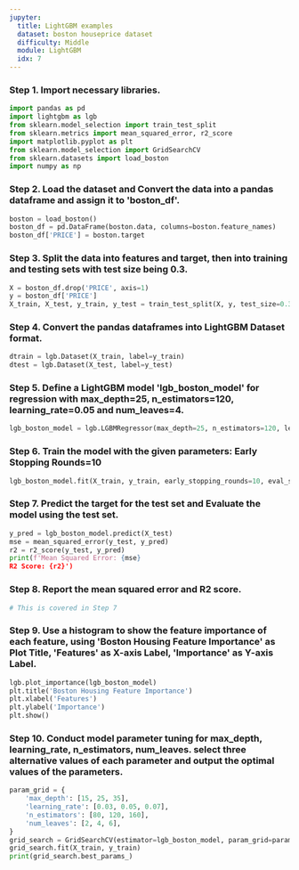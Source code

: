 ```yaml
---
jupyter:
  title: LightGBM examples
  dataset: boston houseprice dataset
  difficulty: Middle
  module: LightGBM
  idx: 7
---
```


### Step 1. Import necessary libraries.
```python
import pandas as pd
import lightgbm as lgb
from sklearn.model_selection import train_test_split
from sklearn.metrics import mean_squared_error, r2_score
import matplotlib.pyplot as plt
from sklearn.model_selection import GridSearchCV
from sklearn.datasets import load_boston
import numpy as np
```

### Step 2. Load the dataset and Convert the data into a pandas dataframe and assign it to 'boston_df'.
```python
boston = load_boston()
boston_df = pd.DataFrame(boston.data, columns=boston.feature_names)
boston_df['PRICE'] = boston.target
```

### Step 3. Split the data into features and target, then into training and testing sets with test size being 0.3.
```python
X = boston_df.drop('PRICE', axis=1)
y = boston_df['PRICE']
X_train, X_test, y_train, y_test = train_test_split(X, y, test_size=0.3, random_state=42)
```

### Step 4. Convert the pandas dataframes into LightGBM Dataset format.
```python
dtrain = lgb.Dataset(X_train, label=y_train)
dtest = lgb.Dataset(X_test, label=y_test)
```

### Step 5. Define a LightGBM model 'lgb_boston_model' for regression with max_depth=25, n_estimators=120, learning_rate=0.05 and num_leaves=4.
```python
lgb_boston_model = lgb.LGBMRegressor(max_depth=25, n_estimators=120, learning_rate=0.05, num_leaves=4)
```

### Step 6. Train the model with the given parameters: Early Stopping Rounds=10
```python
lgb_boston_model.fit(X_train, y_train, early_stopping_rounds=10, eval_set=[(X_test, y_test)], verbose=True)
```

### Step 7. Predict the target for the test set and Evaluate the model using the test set.
```python
y_pred = lgb_boston_model.predict(X_test)
mse = mean_squared_error(y_test, y_pred)
r2 = r2_score(y_test, y_pred)
print(f'Mean Squared Error: {mse}
R2 Score: {r2}')
```

### Step 8. Report the mean squared error and R2 score.
```python
# This is covered in Step 7
```

### Step 9. Use a histogram to show the feature importance of each feature, using 'Boston Housing Feature Importance' as Plot Title, 'Features' as X-axis Label, 'Importance' as Y-axis Label.
```python
lgb.plot_importance(lgb_boston_model)
plt.title('Boston Housing Feature Importance')
plt.xlabel('Features')
plt.ylabel('Importance')
plt.show()
```

### Step 10. Conduct model parameter tuning for max_depth, learning_rate, n_estimators, num_leaves. select three alternative values of each parameter and output the optimal values of the parameters.
```python
param_grid = {
    'max_depth': [15, 25, 35],
    'learning_rate': [0.03, 0.05, 0.07],
    'n_estimators': [80, 120, 160],
    'num_leaves': [2, 4, 6],
}
grid_search = GridSearchCV(estimator=lgb_boston_model, param_grid=param_grid, scoring='neg_mean_squared_error', cv=3, verbose=1)
grid_search.fit(X_train, y_train)
print(grid_search.best_params_)
```
